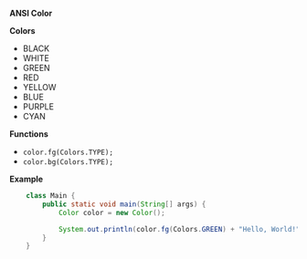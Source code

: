 **ANSI Color**

**Colors**
* BLACK
* WHITE
* GREEN
* RED
* YELLOW
* BLUE
* PURPLE
* CYAN

**Functions**
* `color.fg(Colors.TYPE);`
* `color.bg(Colors.TYPE);`

**Example**
```java
    class Main {
        public static void main(String[] args) {
            Color color = new Color();

            System.out.println(color.fg(Colors.GREEN) + "Hello, World!" + color.reset());
        }
    }
```

